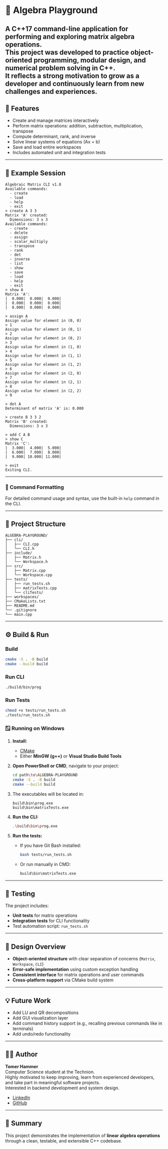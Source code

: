 # 🧮 Algebra Playground

A **C++17 command-line application** for performing and exploring **matrix algebra operations**.  
This project was developed to practice **object-oriented programming**, **modular design**, and **numerical problem solving** in C++.  
It reflects a strong motivation to grow as a developer and continuously learn from new challenges and experiences.
---

## 🚀 Features

- Create and manage matrices interactively  
- Perform matrix operations: addition, subtraction, multiplication, transpose  
- Compute determinant, rank, and inverse  
- Solve linear systems of equations (Ax = b)  
- Save and load entire workspaces  
- Includes automated unit and integration tests  

---

## 🧠 Example Session

```
Algebraic Matrix CLI v1.0
Available commands:
  - create
  - load
  - help
  - exit
> create A 3 3
Matrix 'A' created:
  Dimensions: 3 x 3
Available commands:
  - create
  - delete
  - assign
  - scalar_multiply
  - transpose
  - rank
  - det
  - inverse
  - list
  - show
  - save
  - load
  - help
  - exit
> show A
Matrix 'A':
|  0.000|  0.000|  0.000|
|  0.000|  0.000|  0.000|
|  0.000|  0.000|  0.000|

> assign A  
Assign value for element in (0, 0)
> 1
Assign value for element in (0, 1)
> 2
Assign value for element in (0, 2)
> 3
Assign value for element in (1, 0)
> 4
Assign value for element in (1, 1)
> 5
Assign value for element in (1, 2)
> 6
Assign value for element in (2, 0)
> 7
Assign value for element in (2, 1)
> 8
Assign value for element in (2, 2)
> 9

> det A
Determinant of matrix 'A' is: 0.000

> create B 3 3 2
Matrix 'B' created:
  Dimensions: 3 x 3

> add C A B
> show C
Matrix 'C':
|  3.000|  4.000|  5.000|
|  6.000|  7.000|  8.000|
|  9.000| 10.000| 11.000|

> exit
Exiting CLI.
```

---

### 🧭 Command Formatting

For detailed command usage and syntax, use the built-in `help` command in the CLI.

---

## 🧩 Project Structure

```
ALGEBRA-PLAYGROUND/
├── cli/
│   ├── CLI.cpp
│   └── CLI.h
├── include/
│   ├── Matrix.h
│   └── Workspace.h
├── src/
│   ├── Matrix.cpp
│   └── Workspace.cpp
├── tests/
│   ├── run_tests.sh
│   ├── matrixTests.cpp
│   └── cliTests/
├── workspaces/
├── CMakeLists.txt
├── README.md
└── .gitignore
└── main.cpp
```

---

## ⚙️ Build & Run

### Build
```bash
cmake -S . -B build
cmake --build build
```

### Run CLI
```bash
./build/bin/prog
```

### Run Tests
```bash
chmod +x tests/run_tests.sh
./tests/run_tests.sh
```

### 🪟 Running on Windows

1. **Install:**
   - [CMake](https://cmake.org/download/)
   - Either **MinGW (g++)** or **Visual Studio Build Tools**

2. **Open PowerShell or CMD**, navigate to your project:
   ```bash
   cd path\to\ALGEBRA-PLAYGROUND
   cmake -S . -B build
   cmake --build build
   ```

3. The executables will be located in:
   ```
   build\bin\prog.exe
   build\bin\matrixTests.exe
   ```

4. **Run the CLI:**
   ```bash
   .\build\bin\prog.exe
   ```

5. **Run the tests:**
   - If you have Git Bash installed:
     ```bash
     bash tests/run_tests.sh
     ```
   - Or run manually in CMD:
     ```bash
     build\bin\matrixTests.exe
     ```

---

## 🧪 Testing

The project includes:
- **Unit tests** for matrix operations  
- **Integration tests** for CLI functionality  
- Test automation script: `run_tests.sh`

---

## 🧭 Design Overview

- **Object-oriented structure** with clear separation of concerns (`Matrix`, `Workspace`, `CLI`)  
- **Error-safe implementation** using custom exception handling  
- **Consistent interface** for matrix operations and user commands  
- **Cross-platform support** via CMake build system  

---

## 💡 Future Work

- Add LU and QR decompositions  
- Add GUI visualization layer  
- Add command history support (e.g., recalling previous commands like in terminals)
- Add undo/redo functionality

---

## 👨‍💻 Author

**Tomer Hammer**  
Computer Science student at the Technion.  
Highly motivated to keep improving, learn from experienced developers, and take part in meaningful software projects.  
Interested in backend development and system design.

- [LinkedIn](https://www.linkedin.com/in/tomer-hammer/)  
- [GitHub](https://github.com/TomerHammer)

---

## 🏁 Summary

This project demonstrates the implementation of **linear algebra operations**  
through a clean, testable, and extensible C++ codebase.
